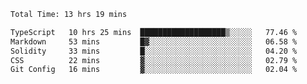 <!--START_SECTION:waka-->

```txt
Total Time: 13 hrs 19 mins

TypeScript   10 hrs 25 mins  ███████████████████▒░░░░░   77.46 %
Markdown     53 mins         █▓░░░░░░░░░░░░░░░░░░░░░░░   06.58 %
Solidity     33 mins         █░░░░░░░░░░░░░░░░░░░░░░░░   04.20 %
CSS          22 mins         ▓░░░░░░░░░░░░░░░░░░░░░░░░   02.79 %
Git Config   16 mins         ▓░░░░░░░░░░░░░░░░░░░░░░░░   02.04 %
```

<!--END_SECTION:waka-->
